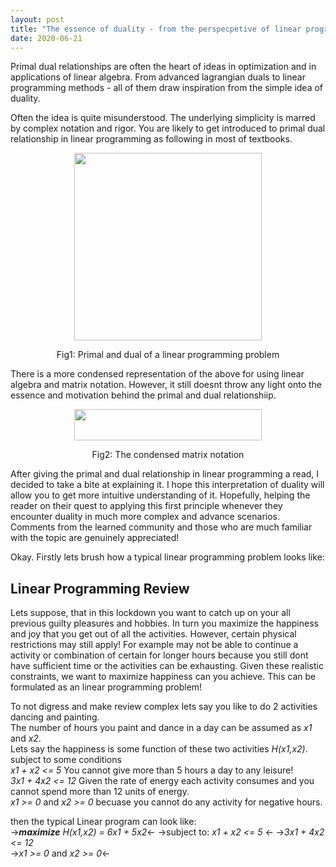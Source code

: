 ```yaml
---
layout: post
title: "The essence of duality - from the perspecpetive of linear programming"
date: 2020-06-21
---
```


Primal dual relationships are often the heart of ideas in optimization and in applications of linear algebra. From advanced lagrangian duals to linear programming methods - all of them draw inspiration from the simple idea of duality.

Often the idea is quite misunderstood. The underlying simplicity is marred by complex notation and rigor. You are likely to get introduced to primal dual relationship in linear programming as following in most of textbooks.
<p align="center">
<img src="https://anurag14.github.io/blog_resources/2020-06-21/primal-and-dual-problem-16-638.jpg" width="300" height="300" />
</p>
<p align ="center">
Fig1: Primal and dual of a linear programming problem
</p>


There is a more condensed representation of the above for using linear algebra and matrix notation. However, it still doesnt throw any light onto the essence and motivation behind the primal and dual relationshiip.
<p align="center">
<img src="https://anurag14.github.io/blog_resources/2020-06-21/matrix-primal-dual.png" width="300" height="50" /> 
</p>
<p align ="center">
Fig2: The condensed matrix notation
</p>

After giving the primal and dual relationship in linear programming a read, I decided to take a bite at explaining it. I hope this interpretation of duality will allow you to get more intuitive understanding of it. Hopefully, helping the reader on their quest to applying this first principle whenever they encounter duality in much more complex and advance scenarios. Comments from the learned community and those who are much familiar with the topic are genuinely appreciated!

Okay. Firstly lets brush how a typical linear programming problem looks like:

## Linear Programming Review 

Lets suppose, that in this lockdown you want to catch up on your all previous guilty pleasures and hobbies. In turn you maximize the happiness and joy that you get out of all the activities. However, certain physical restrictions may still apply! For example may not be able to continue a activity or combination of certain for longer hours because you still dont have sufficient time or the activities can be exhausting. Given these realistic constraints, we want to maximize happiness can you achieve. This can be formulated as an linear programming problem! 

To not digress and make review complex lets say you like to do 2 activities dancing and painting.  
The number of hours you paint and dance in a day can be assumed as _x1_ and _x2_.   
Lets say the happiness is some function of these two activities _H(x1,x2)_.   
subject to some conditions  
_x1 + x2 <= 5_ You cannot give more than 5 hours a day to any leisure!  
_3x1 + 4x2 <= 12_ Given the rate of energy each activity consumes and you cannot spend more than 12 units of energy.  
_x1 >= 0_ and _x2 >= 0_ becuase you cannot do any activity for negative hours. 

then the typical Linear program can look like:  
->_**maximize** H(x1,x2) = 6x1 + 5x2_<-
->subject to: _x1 + x2 <= 5_ <-
->_3x1 + 4x2 <= 12_  
->_x1 >= 0_ and _x2 >= 0_<- 


